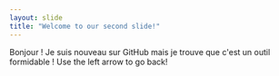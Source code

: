 ```yaml
---
layout: slide
title: "Welcome to our second slide!"
---
```

Bonjour ! Je suis nouveau sur GitHub mais je trouve que c'est un outil formidable !
Use the left arrow to go back!
